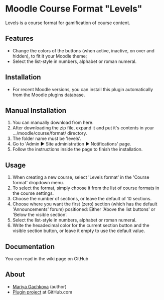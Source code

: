 Moodle Course Format "Levels"
===============================

Levels is a course format for gamification of course content.

Features
---------
* Change the colors of the buttons (when active, inactive, on over and hidden), to fit it your Moodle theme;
* Select the list-style in numbers, alphabet or roman numeral.

Installation
-------------
* For recent Moodle versions, you can install this plugin automatically from the Moodle plugins database.

Manual Installation
--------------------
1. You can manually download from here.
2. After downloading the zip file, expand it and put it's contents in your .../moodle/course/format/ directory.
3. The folder name must be 'levels'.
4. Go to 'Admin ► Site administration ► Notifications' page.
5. Follow the instructions inside the page to finish the installation.

Usage
------
1. When creating a new course, select 'Levels format' in the 'Course format' dropdown menu.
2. To select the format, simply choose it from the list of course formats in the course settings.
3. Choose the number of sections, or leave the default of 10 sections.
4. Choose where you want the first (zero) section (which has the default 'Announcements' forum) positioned: Either 'Above the list buttons' or 'Below the visible section'.
5. Select the list-style in numbers, alphabet or roman numeral.
6. Write the hexadecimal color for the current section button and the visible section button, or leave it empty to use the default value.

Documentation
--------------
You can read in the wiki page on GitHub

About
------
* [Mariya Gachkova](https://github.com/mariagachkova) (author)
* [Plugin project](https://github.com/mariagachkova/moodle-format-levels) at GitHub.com
